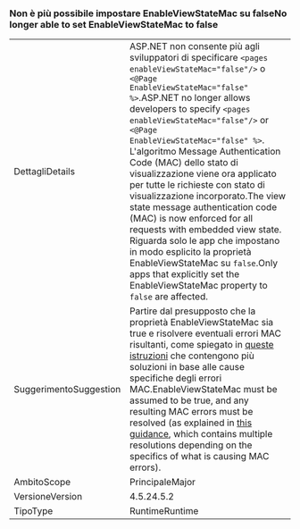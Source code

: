 ### <a name="no-longer-able-to-set-enableviewstatemac-to-false"></a><span data-ttu-id="8f708-101">Non è più possibile impostare EnableViewStateMac su false</span><span class="sxs-lookup"><span data-stu-id="8f708-101">No longer able to set EnableViewStateMac to false</span></span>

|   |   |
|---|---|
|<span data-ttu-id="8f708-102">Dettagli</span><span class="sxs-lookup"><span data-stu-id="8f708-102">Details</span></span>|<span data-ttu-id="8f708-103">ASP.NET non consente più agli sviluppatori di specificare <code>&lt;pages enableViewStateMac=&quot;false&quot;/&gt;</code> o <code>&lt;@Page EnableViewStateMac=&quot;false&quot; %&gt;</code>.</span><span class="sxs-lookup"><span data-stu-id="8f708-103">ASP.NET no longer allows developers to specify <code>&lt;pages enableViewStateMac=&quot;false&quot;/&gt;</code> or <code>&lt;@Page EnableViewStateMac=&quot;false&quot; %&gt;</code>.</span></span> <span data-ttu-id="8f708-104">L'algoritmo Message Authentication Code (MAC) dello stato di visualizzazione viene ora applicato per tutte le richieste con stato di visualizzazione incorporato.</span><span class="sxs-lookup"><span data-stu-id="8f708-104">The view state message authentication code (MAC) is now enforced for all requests with embedded view state.</span></span> <span data-ttu-id="8f708-105">Riguarda solo le app che impostano in modo esplicito la proprietà EnableViewStateMac su <code>false</code>.</span><span class="sxs-lookup"><span data-stu-id="8f708-105">Only apps that explicitly set the EnableViewStateMac property to <code>false</code> are affected.</span></span>|
|<span data-ttu-id="8f708-106">Suggerimento</span><span class="sxs-lookup"><span data-stu-id="8f708-106">Suggestion</span></span>|<span data-ttu-id="8f708-107">Partire dal presupposto che la proprietà EnableViewStateMac sia true e risolvere eventuali errori MAC risultanti, come spiegato in [queste istruzioni](https://support.microsoft.com/kb/2915218) che contengono più soluzioni in base alle cause specifiche degli errori MAC.</span><span class="sxs-lookup"><span data-stu-id="8f708-107">EnableViewStateMac must be assumed to be true, and any resulting MAC errors must be resolved (as explained in [this guidance](https://support.microsoft.com/kb/2915218), which contains multiple resolutions depending on the specifics of what is causing MAC errors).</span></span>|
|<span data-ttu-id="8f708-108">Ambito</span><span class="sxs-lookup"><span data-stu-id="8f708-108">Scope</span></span>|<span data-ttu-id="8f708-109">Principale</span><span class="sxs-lookup"><span data-stu-id="8f708-109">Major</span></span>|
|<span data-ttu-id="8f708-110">Versione</span><span class="sxs-lookup"><span data-stu-id="8f708-110">Version</span></span>|<span data-ttu-id="8f708-111">4.5.2</span><span class="sxs-lookup"><span data-stu-id="8f708-111">4.5.2</span></span>|
|<span data-ttu-id="8f708-112">Tipo</span><span class="sxs-lookup"><span data-stu-id="8f708-112">Type</span></span>|<span data-ttu-id="8f708-113">Runtime</span><span class="sxs-lookup"><span data-stu-id="8f708-113">Runtime</span></span>|

